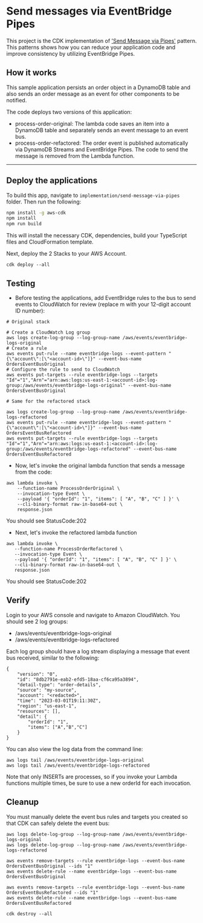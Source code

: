 # Send messages via EventBridge Pipes
This project is the CDK implementation of ['Send Message via Pipes'](https://github.com/aws-samples/aws-refactoring-to-serverless/blob/main/patterns/send-message-via-pipes.md) pattern. This patterns shows how you can reduce your application code and improve consistency by utilizing EventBridge Pipes.


## How it works
This sample application persists an order object in a DynamoDB table and also sends an order message as an event for other components to be notified.

The code deploys two versions of this application:
- process-order-original: The lambda code saves an item into a DynamoDB table and separately sends an event message to an event bus.
- process-order-refactored: The order event is published automatically via DynamoDB Streams and EventBridge Pipes. The code to send the message is removed from the Lambda function. 

---
## Deploy the applications

To build this app, navigate to `implementation/send-message-via-pipes` folder. Then run the following:

```bash
npm install -g aws-cdk
npm install
npm run build
```

This will install the necessary CDK, dependencies, build your TypeScript files and CloudFormation template.

Next, deploy the 2 Stacks to your AWS Account.
``` 
cdk deploy --all
```

## Testing

- Before testing the applications, add EventBridge rules to the bus to send events to CloudWatch for  review (replace <account-id>m with your 12-digit account ID number):

```
# Original stack

# Create a CloudWatch Log group
aws logs create-log-group --log-group-name /aws/events/eventbridge-logs-original
# Create a rule
aws events put-rule --name eventbridge-logs --event-pattern "{\"account\":[\"<account-id>\"]}" --event-bus-name OrdersEventBusOriginal
# Configure the rule to send to CloudWatch
aws events put-targets --rule eventbridge-logs --targets "Id"="1","Arn"="arn:aws:logs:us-east-1:<account-id>:log-group:/aws/events/eventbridge-logs-original" --event-bus-name OrdersEventBusOriginal

# Same for the refactored stack

aws logs create-log-group --log-group-name /aws/events/eventbridge-logs-refactored
aws events put-rule --name eventbridge-logs --event-pattern "{\"account\":[\"<account-id>\"]}" --event-bus-name OrdersEventBusRefactored
aws events put-targets --rule eventbridge-logs --targets "Id"="1","Arn"="arn:aws:logs:us-east-1:<account-id>:log-group:/aws/events/eventbridge-logs-refactored" --event-bus-name OrdersEventBusRefactored

```  

- Now, let's invoke the original lambda function that sends a message from the code:
``` 
aws lambda invoke \
    --function-name ProcessOrderOriginal \
    --invocation-type Event \
    --payload '{ "orderId": "1", "items": [ "A", "B", "C" ] }' \
    --cli-binary-format raw-in-base64-out \
    response.json

```
You should see StatusCode:202

- Next, let's invoke the refactored lambda function
 ``` 
aws lambda invoke \
    --function-name ProcessOrderRefactored \
    --invocation-type Event \
    --payload '{ "orderId": "1", "items": [ "A", "B", "C" ] }' \
    --cli-binary-format raw-in-base64-out \
    response.json
``` 

You should see StatusCode:202     

## Verify

Login to your AWS console and navigate to Amazon CloudWatch. You should see 2 log groups:

- /aws/events/eventbridge-logs-original
- /aws/events/eventbridge-logs-refactored

Each log group should have a log stream displaying a message that event bus received, similar to the following:
```
{
    "version": "0",
    "id": "8db2791e-eab2-efd5-18aa-cf6ca95a3894",
    "detail-type": "order-details",
    "source": "my-source",
    "account": "<redacted>",
    "time": "2023-03-01T19:11:30Z",
    "region": "us-east-1",
    "resources": [],
    "detail": {
        "orderId": "1",
        "items": ["A","B","C"]
    }
}
```

You can also view the log data from the command line:
```
aws logs tail /aws/events/eventbridge-logs-original
aws logs tail /aws/events/eventbridge-logs-refactored
```

Note that only INSERTs are processes, so if you invoke your Lambda functions multiple times, be sure to use a new orderId for each invocation.

## Cleanup

You must manually delete the event bus rules and targets you created so that CDK can safely delete the event bus:

```
aws logs delete-log-group --log-group-name /aws/events/eventbridge-logs-original
aws logs delete-log-group --log-group-name /aws/events/eventbridge-logs-refactored

aws events remove-targets --rule eventbridge-logs --event-bus-name OrdersEventBusOriginal --ids "1"
aws events delete-rule --name eventbridge-logs --event-bus-name OrdersEventBusOriginal

aws events remove-targets --rule eventbridge-logs --event-bus-name OrdersEventBusRefactored --ids "1"
aws events delete-rule --name eventbridge-logs --event-bus-name OrdersEventBusRefactored

cdk destroy --all
```

